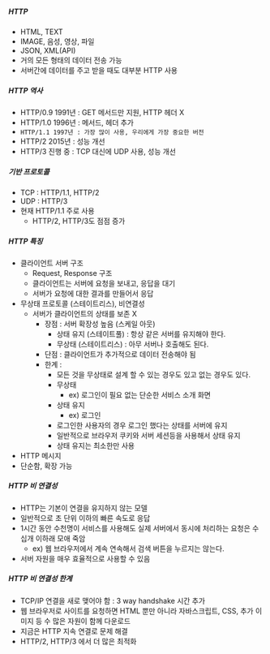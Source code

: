 ##### HTTP
- HTML, TEXT
- IMAGE, 음성, 영상, 파일
- JSON, XML(API)
- 거의 모든 형태의 데이터 전송 가능
- 서버간에 데이터를 주고 받을 때도 대부분 HTTP 사용

##### HTTP 역사
- HTTP/0.9 1991년 : GET 메서드만 지원, HTTP 헤더 X
- HTTP/1.0 1996년 : 메서드, 헤더 추가
- `HTTP/1.1 1997년 : 가장 많이 사용, 우리에게 가장 중요한 버전`
- HTTP/2 2015년 : 성능 개선
- HTTP/3 진행 중 : TCP 대신에 UDP 사용, 성능 개선

##### 기반 프로토콜
- TCP : HTTP/1.1, HTTP/2
- UDP : HTTP/3
- 현재 HTTP/1.1 주로 사용
  - HTTP/2, HTTP/3도 점점 증가

##### HTTP 특징
- 클라이언트 서버 구조
  - Request, Response 구조
  - 클라이언트는 서버에 요청을 보내고, 응답을 대기
  - 서버가 요청에 대한 결과를 만들어서 응답
- 무상태 프로토콜 (스테이트리스), 비연결성
  - 서버가 클라이언트의 상태를 보존 X
    - 장점 : 서버 확장성 높음 (스케일 아웃)
      - 상태 유지 (스테이트풀) : 항상 같은 서버를 유지해야 한다.
      - 무상태 (스테이트리스) : 아무 서버나 호출해도 된다.
    - 단점 : 클라이언트가 추가적으로 데이터 전송해야 됨
    - 한계 :
      - 모든 것을 무상태로 설계 할 수 있는 경우도 있고 없는 경우도 있다.
      - 무상태
        - ex) 로그인이 필요 없는 단순한 서비스 소개 화면
      - 상태 유지
        - ex) 로그인
      - 로그인한 사용자의 경우 로그인 했다는 상태를 서버에 유지
      - 일반적으로 브라우저 쿠키와 서버 세션등을 사용해서 상태 유지
      - 상태 유지는 최소한만 사용
- HTTP 메시지
- 단순함, 확장 가능

##### HTTP 비 연결성
- HTTP는 기본이 연결을 유지하지 않는 모델
- 일반적으로 초 단위 이하의 빠른 속도로 응답
- 1시간 동안 수천명이 서비스를 사용해도 실제 서버에서 동시에 처리하는 요청은 수십개 이하래 모애 죽암
  - ex) 웹 브라우저에서 계속 연속해서 검색 버튼을 누르지는 않는다.
- 서버 자원을 매우 효율적으로 사용할 수 있음

##### HTTP 비 연결성 한계
- TCP/IP 연결을 새로 맺어야 함 : 3 way handshake 시간 추가
- 웹 브라우저로 사이트를 요청하면 HTML 뿐만 아니라 자바스크립트, CSS, 추가 이미지 등 수 많은 자원이 함께
다운로드
- 지금은 HTTP 지속 연결로 문제 해결
- HTTP/2, HTTP/3 에서 더 많은 최적화